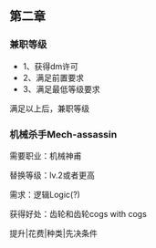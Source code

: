 ## 第二章
### 兼职等级

* 1、获得dm许可
* 2、满足前置要求
* 3、满足最低等级要求

满足以上后，兼职等级

### 机械杀手Mech-assassin

需要职业：机械神甫

替换等级：lv.2或者更高

需求：逻辑Logic(?)

获得好处：齿轮和齿轮cogs with cogs

提升|花费|种类|先决条件
